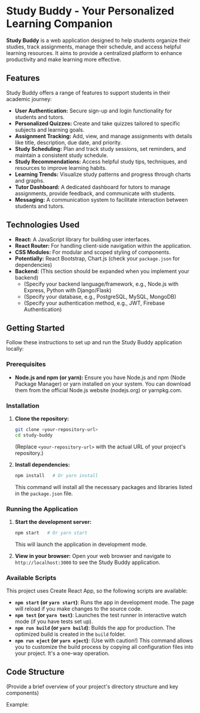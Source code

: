# Study Buddy - Your Personalized Learning Companion

**Study Buddy** is a web application designed to help students organize their studies, track assignments, manage their schedule, and access helpful learning resources. It aims to provide a centralized platform to enhance productivity and make learning more effective.

## Features

Study Buddy offers a range of features to support students in their academic journey:

* **User Authentication:** Secure sign-up and login functionality for students and tutors.
* **Personalized Quizzes:** Create and take quizzes tailored to specific subjects and learning goals.
* **Assignment Tracking:** Add, view, and manage assignments with details like title, description, due date, and priority.
* **Study Scheduling:** Plan and track study sessions, set reminders, and maintain a consistent study schedule.
* **Study Recommendations:** Access helpful study tips, techniques, and resources to improve learning habits.
* **Learning Trends:** Visualize study patterns and progress through charts and graphs.
* **Tutor Dashboard:** A dedicated dashboard for tutors to manage assignments, provide feedback, and communicate with students.
* **Messaging:** A communication system to facilitate interaction between students and tutors.

## Technologies Used

* **React:** A JavaScript library for building user interfaces.
* **React Router:** For handling client-side navigation within the application.
* **CSS Modules:** For modular and scoped styling of components.
* **Potentially:** React Bootstrap, Chart.js (check your `package.json` for dependencies)
* **Backend:** (This section should be expanded when you implement your backend)
    * (Specify your backend language/framework, e.g., Node.js with Express, Python with Django/Flask)
    * (Specify your database, e.g., PostgreSQL, MySQL, MongoDB)
    * (Specify your authentication method, e.g., JWT, Firebase Authentication)

## Getting Started

Follow these instructions to set up and run the Study Buddy application locally:

### Prerequisites

* **Node.js and npm (or yarn):** Ensure you have Node.js and npm (Node Package Manager) or yarn installed on your system. You can download them from the official Node.js website (nodejs.org) or yarnpkg.com.

### Installation

1.  **Clone the repository:**
    ```bash
    git clone <your-repository-url>
    cd study-buddy
    ```
    (Replace `<your-repository-url>` with the actual URL of your project's repository.)

2.  **Install dependencies:**
    ```bash
    npm install   # Or yarn install
    ```
    This command will install all the necessary packages and libraries listed in the `package.json` file.

### Running the Application

1.  **Start the development server:**
    ```bash
    npm start   # Or yarn start
    ```
    This will launch the application in development mode.

2.  **View in your browser:**
    Open your web browser and navigate to `http://localhost:3000` to see the Study Buddy application.

### Available Scripts

This project uses Create React App, so the following scripts are available:

* **`npm start` (or `yarn start`)**: Runs the app in development mode.  The page will reload if you make changes to the source code.
* **`npm test` (or `yarn test`)**: Launches the test runner in interactive watch mode (if you have tests set up).
* **`npm run build` (or `yarn build`)**: Builds the app for production.  The optimized build is created in the `build` folder.
* **`npm run eject` (or `yarn eject`)**:  (Use with caution!)  This command allows you to customize the build process by copying all configuration files into your project. It's a one-way operation.

## Code Structure

(Provide a brief overview of your project's directory structure and key components)

Example:
